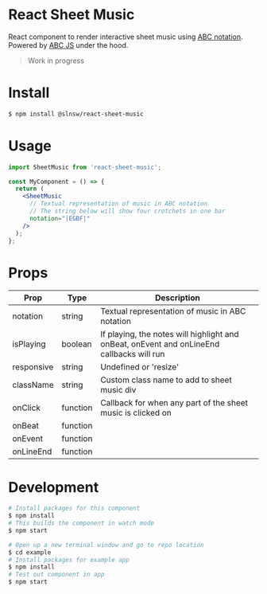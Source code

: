 # React Sheet Music

React component to render interactive sheet music using [ABC notation](http://abcnotation.com/learn). Powered by [ABC JS](https://paulrosen.github.io/abcjs/) under the hood.

> Work in progress

# Install

```bash
$ npm install @slnsw/react-sheet-music
```

# Usage

```jsx
import SheetMusic from 'react-sheet-music';

const MyComponent = () => {
  return (
    <SheetMusic
      // Textual representation of music in ABC notation
      // The string below will show four crotchets in one bar
      notation="|EGBF|"
    />
  );
};
```

# Props

| Prop       | Type     | Description                                                                               |
| ---------- | -------- | ----------------------------------------------------------------------------------------- |
| notation   | string   | Textual representation of music in ABC notation                                           |
| isPlaying  | boolean  | If playing, the notes will highlight and onBeat, onEvent and onLineEnd callbacks will run |
| responsive | string   | Undefined or 'resize'                                                                     |
| className  | string   | Custom class name to add to sheet music div                                               |
| onClick    | function | Callback for when any part of the sheet music is clicked on                               |
| onBeat     | function |                                                                                           |
| onEvent    | function |                                                                                           |
| onLineEnd  | function |                                                                                           |

# Development

```bash
# Install packages for this component
$ npm install
# This builds the component in watch mode
$ npm start

# Open up a new terminal window and go to repo location
$ cd example
# Install packages for example app
$ npm install
# Test out component in app
$ npm start
```
